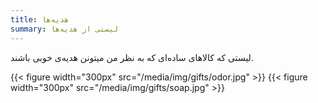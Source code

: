 ```yaml
---
title: هدیه‌ها
summary: لیستی از هدیه‌ها
---
```


لیستی که کالاهای ساده‌ای که به نظر من میتونن هدیه‌ی خوبی باشند.

{{< figure width="300px" src="/media/img/gifts/odor.jpg" >}}
{{< figure width="300px" src="/media/img/gifts/soap.jpg" >}}